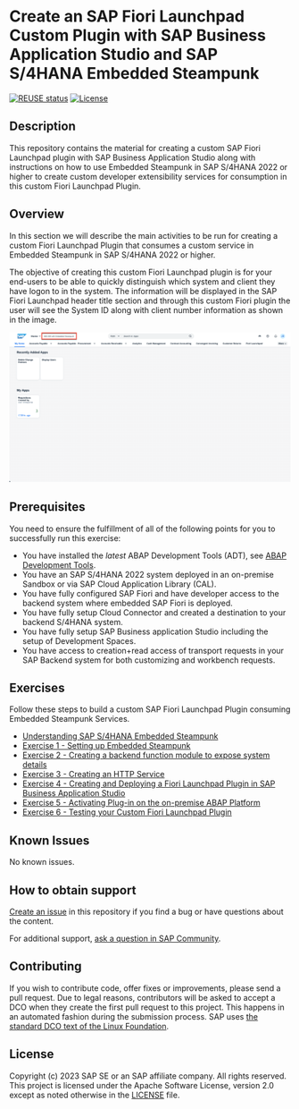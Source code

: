 <!--
SPDX-FileCopyrightText: 2023 Jorge Baltazar <jorge.baltazar@sap.com>

SPDX-License-Identifier: Apache-2.0
-->

# Create an SAP Fiori Launchpad Custom Plugin with SAP Business Application Studio and SAP S/4HANA Embedded Steampunk
[![REUSE status](https://api.reuse.software/badge/github.com/SAP-samples/fiori-custom-plugin-abap)](https://api.reuse.software/info/github.com/SAP-samples/fiori-custom-plugin-abap)
[![License](https://img.shields.io/badge/License-Apache%202.0-blue.svg)](https://opensource.org/licenses/Apache-2.0)

## Description

This repository contains the material for creating a custom SAP Fiori Launchpad plugin with SAP Business Application Studio along with instructions on how to use Embedded Steampunk in SAP S/4HANA 2022 or higher to create custom developer extensibility services for consumption in this custom Fiori Launchpad Plugin.  

## Overview

In this section we will describe the main activities to be run for creating a custom Fiori Launchpad Plugin that consumes a custom service in Embedded Steampunk in SAP S/4HANA 2022 or higher.

The objective of creating this custom Fiori Launchpad plugin is for your end-users to be able to quickly distinguish which system and client they have logon to in the system. The information will be displayed in the SAP Fiori Launchpad header title section and through this custom Fiori plugin the user will see the System ID along with client number information as shown in the image.

![Plugin Overview](images/overview.png)

## Prerequisites

You need to ensure the fulfillment of all of the following points for you to successfully run this exercise:

* You have installed the _latest_ ABAP Development Tools (ADT), see [ABAP Development Tools](https://tools.hana.ondemand.com/#abap).
* You have an SAP S/4HANA 2022 system deployed in an on-premise Sandbox or via SAP Cloud Application Library (CAL).
* You have fully configured SAP Fiori and have developer access to the backend system where embedded SAP Fiori is deployed.
* You have fully setup Cloud Connector and created a destination to your backend S/4HANA system.
* You have fully setup SAP Business application Studio including the setup of Development Spaces.
* You have access to creation+read access of transport requests in your SAP Backend system for both customizing and workbench requests.

## Exercises

Follow these steps to build a custom SAP Fiori Launchpad Plugin consuming Embedded Steampunk Services.
- [Understanding SAP S/4HANA Embedded Steampunk](exercises/ex_0/)
- [Exercise 1 - Setting up Embedded Steampunk](exercises/ex_1/)
- [Exercise 2 - Creating a backend function module to expose system details](exercises/ex_2/)
- [Exercise 3 - Creating an HTTP Service](exercises/ex_3/)
- [Exercise 4 - Creating and Deploying a Fiori Launchpad Plugin in SAP Business Application Studio](exercises/ex_4/)
- [Exercise 5 - Activating Plug-in on the on-premise ABAP Platform](exercises/ex_5/)
- [Exercise 6 - Testing your Custom Fiori Launchpad Plugin](exercises/ex_6/)

## Known Issues
No known issues.

## How to obtain support
[Create an issue](https://github.com/SAP-samples/<repository-name>/issues) in this repository if you find a bug or have questions about the content.

For additional support, [ask a question in SAP Community](https://answers.sap.com/questions/ask.html).

## Contributing
If you wish to contribute code, offer fixes or improvements, please send a pull request. Due to legal reasons, contributors will be asked to accept a DCO when they create the first pull request to this project. This happens in an automated fashion during the submission process. SAP uses [the standard DCO text of the Linux Foundation](https://developercertificate.org/).

## License
Copyright (c) 2023 SAP SE or an SAP affiliate company. All rights reserved. This project is licensed under the Apache Software License, version 2.0 except as noted otherwise in the [LICENSE](LICENSE) file.
